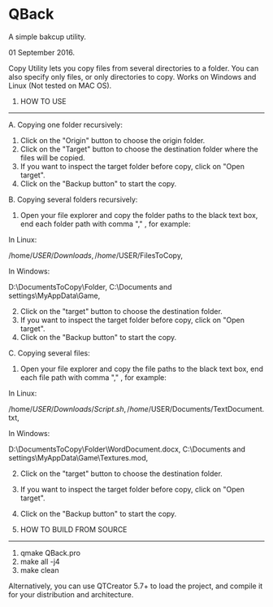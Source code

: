 # QBack
A simple bakcup utility.

01 September 2016.

Copy Utility lets you copy files from several directories to a folder. You can also specify only files, or only directories to copy. Works on Windows and Linux (Not tested on MAC OS).

1. HOW TO USE
-------------------------------

A. Copying one folder recursively:

1. Click on the "Origin" button to choose the origin folder.
2. Click on the "Target" button to choose the destination folder where the files will be copied.
3. If you want to inspect the target folder before copy, click on "Open target".
4. Click on the "Backup button" to start the copy.

B. Copying several folders recursively:

1. Open your file explorer and copy the folder paths to the black text box, end each folder path with comma "," , for example: 

  In Linux: 

  /home/$USER/Downloads, 
  /home/$USER/FilesToCopy,
  
  In Windows:
  
  D:\DocumentsToCopy\Folder,
  C:\Documents and settings\MyAppData\Game,

2. Click on the "target" button to choose the destination folder.
3. If you want to inspect the target folder before copy, click on "Open target".
4. Click on the "Backup button" to start the copy.

C. Copying several files:

1. Open your file explorer and copy the file paths to the black text box, end each file path with comma "," , for example:

  In Linux:

  /home/$USER/Downloads/Script.sh,
  /home/$USER/Documents/TextDocument.txt,

  In Windows:

  D:\DocumentsToCopy\Folder\WordDocument.docx,
  C:\Documents and settings\MyAppData\Game\Textures.mod,

2. Click on the "target" button to choose the destination folder.
3. If you want to inspect the target folder before copy, click on "Open target".
4. Click on the "Backup button" to start the copy.

2. HOW TO BUILD FROM SOURCE
------------------------------------------------

1. qmake QBack.pro
2. make all -j4
3. make clean

Alternatively, you can use QTCreator 5.7+ to load the project, and compile it for your distribution and architecture.
